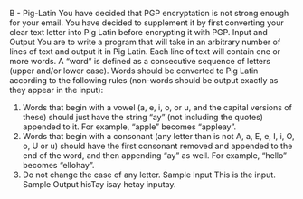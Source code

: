 B - Pig-Latin
You have decided that PGP encryptation is not strong enough for your email. You have decided to
supplement it by first converting your clear text letter into Pig Latin before encrypting it with PGP.
Input and Output
You are to write a program that will take in an arbitrary number of lines of text and output it in Pig
Latin. Each line of text will contain one or more words. A “word” is defined as a consecutive sequence
of letters (upper and/or lower case). Words should be converted to Pig Latin according to the following
rules (non-words should be output exactly as they appear in the input):
1. Words that begin with a vowel (a, e, i, o, or u, and the capital versions of these) should just
have the string “ay” (not including the quotes) appended to it. For example, “apple” becomes
“appleay”.
2. Words that begin with a consonant (any letter than is not A, a, E, e, I, i, O, o, U or u) should
have the first consonant removed and appended to the end of the word, and then appending “ay”
as well. For example, “hello” becomes “ellohay”.
3. Do not change the case of any letter.
Sample Input
This is the input.
Sample Output
hisTay isay hetay inputay.